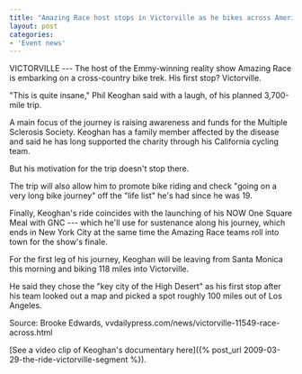 ```yaml
---
title: "Amazing Race host stops in Victorville as he bikes across America"
layout: post
categories:
- 'Event news'
---
```


VICTORVILLE --- The host of the Emmy-winning reality show Amazing Race is embarking on a cross-country bike trek. His first stop? Victorville.

"This is quite insane," Phil Keoghan said with a laugh, of his planned 3,700-mile trip.

A main focus of the journey is raising awareness and funds for the Multiple Sclerosis Society. Keoghan has a family member affected by the disease and said he has long supported the charity through his California cycling team.

But his motivation for the trip doesn't stop there.

The trip will also allow him to promote bike riding and check "going on a very long bike journey" off the "life list" he's had since he was 19.

Finally, Keoghan's ride coincides with the launching of his NOW One Square Meal with GNC --- which he'll use for sustenance along his journey, which ends in New York City at the same time the Amazing Race teams roll into town for the show's finale.

For the first leg of his journey, Keoghan will be leaving from Santa Monica this morning and biking 118 miles into Victorville.

He said they chose the "key city of the High Desert" as his first stop after his team looked out a map and picked a spot roughly 100 miles out of Los Angeles.

Source: Brooke Edwards, vvdailypress.com/news/victorville-11549-race-across.html

[See a video clip of Keoghan's documentary here]({% post_url 2009-03-29-the-ride-victorville-segment %}).
